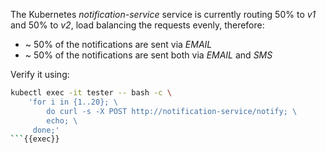 The Kubernetes *notification-service* service is currently routing 50% to *v1*
and 50% to *v2*, load balancing the requests evenly, therefore:
- ~ 50% of the notifications are sent via *EMAIL*
- ~ 50% of the notifications are sent both via *EMAIL* and *SMS*

Verify it using:

```bash
kubectl exec -it tester -- bash -c \
    'for i in {1..20}; \
        do curl -s -X POST http://notification-service/notify; \
        echo; \
     done;'
```{{exec}}